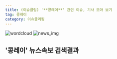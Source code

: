 ```yaml
---
title: (이슈클립) '**콩레이**' 관련 이슈, 기사 모아 보기
tag: 콩레이
category: 이슈클리핑
---
```

![wordcloud](https://s3.ap-northeast-2.amazonaws.com/lyrics101-wordcloud/2018-10-04-1538602784.png)
![news_img](https://user-images.githubusercontent.com/42597476/44507050-1206f400-a6e4-11e8-8d98-7ffbfebb353f.png)
## **'**콩레이**'** 뉴스속보 검색결과

